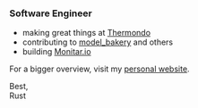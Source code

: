 ### Software Engineer

- making great things at [Thermondo](https://www.thermondo.de/)
- contributing to [model_bakery](https://github.com/model-bakers/model_bakery) and others
- building [Monitar.io](https://monitar.io/)


For a bigger overview, visit my [personal website](https://amureki.me/).

Best,  
Rust
